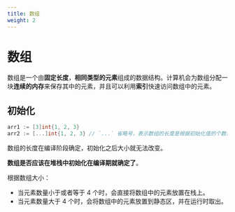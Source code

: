 ```yaml
---
title: 数组
weight: 2
---
```


# 数组

数组是一个由**固定长度**，**相同类型的元素**组成的数据结构。计算机会为数组分配一块**连续的内存**来保存其中的元素，并且可以利用**索引**快速访问数组中的元素。

## 初始化

```go
arr1 := [3]int{1, 2, 3}
arr2 := [...]int{1, 2, 3} // `...` 省略号，表示数组的长度是根据初始化值的个数来计算
```

数组的长度在编译阶段确定，初始化之后大小就无法改变。

**数组是否应该在堆栈中初始化在编译期就确定了**。

根据数组大小：

- 当元素数量小于或者等于 4 个时，会直接将数组中的元素放置在栈上。
- 当元素数量大于 4 个时，会将数组中的元素放置到静态区，并在运行时取出。